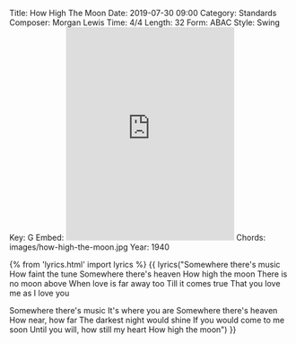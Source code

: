 Title: How High The Moon
Date: 2019-07-30 09:00
Category: Standards
Composer: Morgan Lewis
Time: 4/4
Length: 32
Form: ABAC
Style: Swing
Key: G
Embed: <iframe src="https://open.spotify.com/embed/user/thatdavidmiller/playlist/4xAEFqTRqFijs0h8icjCic" width="300" height="380" frameborder="0" allowtransparency="true" allow="encrypted-media"></iframe>
Chords: images/how-high-the-moon.jpg
Year: 1940

{% from 'lyrics.html' import lyrics %}
{{ lyrics("Somewhere there's music
How faint the tune
Somewhere there's heaven
How high the moon
There is no moon above
When love is far away too
Till it comes true
That you love me as I love you

Somewhere there's music
It's where you are
Somewhere there's heaven
How near, how far
The darkest night would shine
If you would come to me soon
Until you will, how still my heart
How high the moon") }}
